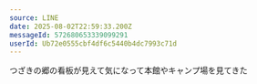 ```yaml
---
source: LINE
date: 2025-08-02T22:59:33.200Z
messageId: 572680653339099291
userId: Ub72e0555cbf4df6c5440b4dc7993c71d
---
```


つざきの郷の看板が見えて気になって本館やキャンプ場を見てきた
